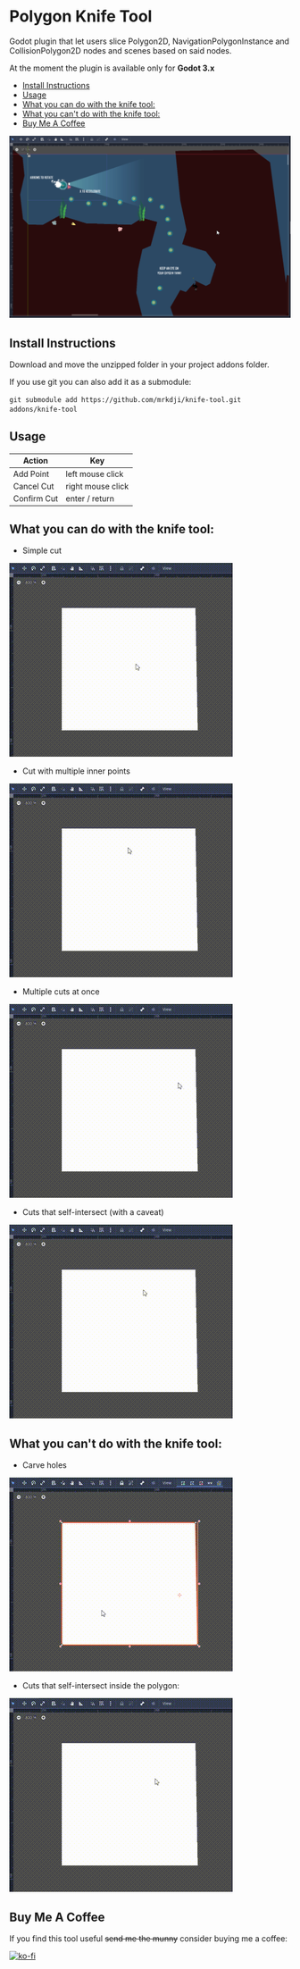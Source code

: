 # Polygon Knife Tool
 Godot plugin that let users slice Polygon2D, NavigationPolygonInstance and CollisionPolygon2D nodes and scenes based on said nodes.
 
 At the moment the plugin is available only for **Godot 3.x**

- [Install Instructions](#install-instructions)
- [Usage](#usage)
- [What you can do with the knife tool:](#what-you-can-do-with-the-knife-tool)
- [What you can't do with the knife tool:](#what-you-cant-do-with-the-knife-tool)
- [Buy Me A Coffee](#buy-me-a-coffee)

![use_case](images/use_case.gif)


## Install Instructions
Download and move the unzipped folder in your project addons folder.

If you use git you can also add it as a submodule:

`git submodule add https://github.com/mrkdji/knife-tool.git addons/knife-tool`

## Usage

|Action|Key|
|-|-|
|Add Point|left mouse click|
|Cancel Cut|right mouse click|
|Confirm Cut|enter / return|

## What you can do with the knife tool:
- Simple cut

![simple_cut](images/simple_cut.gif)

- Cut with multiple inner points

![multiple_points](images/multiple_points.gif)

- Multiple cuts at once

![multiple_cuts](images/multiple_cuts.gif)

- Cuts that self-intersect (with a caveat)

![self_intersection](images/self_intersection.gif)

## What you can't do with the knife tool:
- Carve holes

![hole](images/hole.gif)

- Cuts that self-intersect inside the polygon:

![self_intersection_inside](images/self_intersection_inside.gif)



## Buy Me A Coffee

If you find this tool useful ~~send me the munny~~ consider buying me a coffee:

[![ko-fi](https://ko-fi.com/img/githubbutton_sm.svg)](https://ko-fi.com/T6T0LN52)
